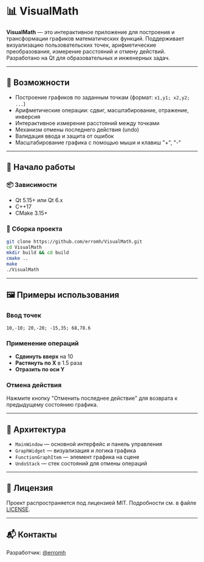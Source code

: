 # 📊 VisualMath

**VisualMath** — это интерактивное приложение для построения и трансформации графиков математических функций. Поддерживает визуализацию пользовательских точек, арифметические преобразования, измерение расстояний и отмену действий. Разработано на Qt для образовательных и инженерных задач.

---

## 📌 Возможности

- Построение графиков по заданным точкам (формат: `x1,y1; x2,y2; ...`)
- Арифметические операции: сдвиг, масштабирование, отражение, инверсия
- Интерактивное измерение расстояний между точками
- Механизм отмены последнего действия (undo)
- Валидация ввода и защита от ошибок
- Масштабирование графика с помощью мыши и клавиш "+", "-"
---

## 🚀 Начало работы

### 📦 Зависимости

- Qt 5.15+ или Qt 6.x
- C++17
- CMake 3.15+

### 🔧 Сборка проекта

```bash
git clone https://github.com/erromh/VisualMath.git
cd VisualMath
mkdir build && cd build
cmake ..
make
./VisualMath
```

---

## 🖼️ Примеры использования

### Ввод точек

```
10,-10; 20,-20; -15,35; 68,78.6
```

### Применение операций

- **Сдвинуть вверх** на 10
- **Растянуть по X** в 1.5 раза
- **Отразить по оси Y**

### Отмена действия

Нажмите кнопку "Отменить последнее действие" для возврата к предыдущему состоянию графика.

---

## 🧠 Архитектура

- `MainWindow` — основной интерфейс и панель управления
- `GraphWidget` — визуализация и логика графика
- `FunctionGraphItem` — элемент графика на сцене
- `UndoStack` — стек состояний для отмены операций

---

## 📄 Лицензия

Проект распространяется под лицензией MIT. Подробности см. в файле [LICENSE](./LICENSE).

---

## 📬 Контакты

Разработчик: [@erromh](https://github.com/erromh)
